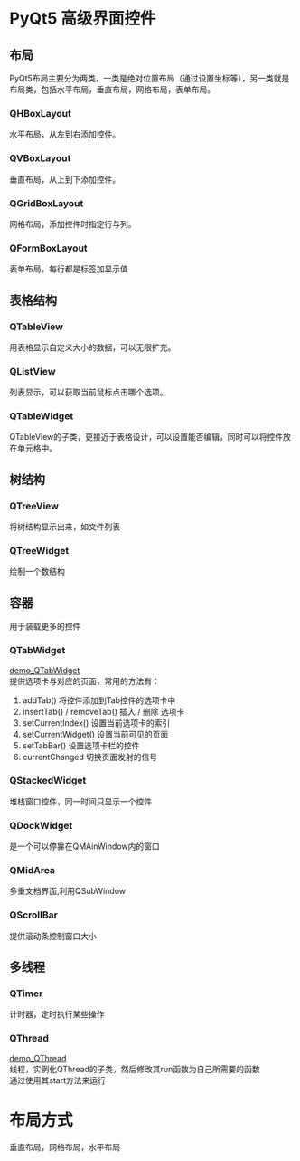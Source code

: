 ﻿# PyQt5 高级界面控件  
## 布局  
PyQt5布局主要分为两类，一类是绝对位置布局（通过设置坐标等），另一类就是布局类，包括水平布局，垂直布局，网格布局，表单布局。  
### QHBoxLayout 
水平布局，从左到右添加控件。  
### QVBoxLayout 
垂直布局，从上到下添加控件。  
### QGridBoxLayout
网格布局，添加控件时指定行与列。  
### QFormBoxLayout  
表单布局，每行都是标签加显示值  

## 表格结构  
### QTableView  
用表格显示自定义大小的数据，可以无限扩充。  
### QListView  
列表显示，可以获取当前鼠标点击哪个选项。  
### QTableWidget  
QTableView的子类，更接近于表格设计，可以设置能否编辑，同时可以将控件放在单元格中。  
## 树结构  
### QTreeView  
将树结构显示出来，如文件列表  
### QTreeWidget  
绘制一个数结构  

## 容器  
用于装载更多的控件  
### QTabWidget  
[demo_QTabWidget](https://github.com/Yansf677/Learning-PyQt5/blob/master/demo/QTabWidget.py)  
提供选项卡与对应的页面，常用的方法有：  
1.  addTab()                             将控件添加到Tab控件的选项卡中  
2.  insertTab() / removeTab()    插入 / 删除 选项卡  
3.  setCurrentIndex()                设置当前选项卡的索引  
4.  setCurrentWidget()             设置当前可见的页面  
5.  setTabBar()                         设置选项卡栏的控件  
6.  currentChanged                 切换页面发射的信号    
### QStackedWidget  
堆栈窗口控件，同一时间只显示一个控件  
### QDockWidget  
是一个可以停靠在QMAinWindow内的窗口  
### QMidArea  
多重文档界面,利用QSubWindow  
### QScrollBar  
提供滚动条控制窗口大小  

## 多线程
### QTimer
计时器，定时执行某些操作  
### QThread  
[demo_QThread](https://github.com/Yansf677/Learning-PyQt5/blob/master/demo/QThread.py)  
线程，实例化QThread的子类，然后修改其run函数为自己所需要的函数  
通过使用其start方法来运行  


# 布局方式  
垂直布局，网格布局，水平布局
